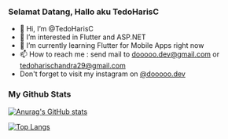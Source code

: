 ### Selamat Datang, Hallo aku TedoHarisC 

- 👋 Hi, I’m @TedoHarisC
- 👀 I’m interested in Flutter and ASP.NET
- 🌱 I’m currently learning Flutter for Mobile Apps right now
- 📫 How to reach me : send mail to dooooo.dev@gmail.com or tedoharischandra29@gmail.com
- Don't forget to visit my instagram on [@dooooo.dev](https://www.instagram.com/dooooo.dev)

### My Github Stats

[![Anurag's GitHub stats](https://github-readme-stats.vercel.app/api?username=TedoHarisC)](https://github.com/anuraghazra/github-readme-stats)

[![Top Langs](https://github-readme-stats.vercel.app/api/top-langs/?username=TedoHarisC&layout=compact)](https://github.com/anuraghazra/github-readme-stats)

<!---
TedoHarisC/TedoHarisC is a ✨ special ✨ repository because its `README.md` (this file) appears on your GitHub profile.
You can click the Preview link to take a look at your changes.
--->



